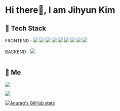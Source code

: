 <!-- - 👋 Hi, I’m jihyun~
- 👀 I’m interested in >> books, music, new and challenging things
- 🌱 I’m currently learning >> html, css, scss, jquery, javascript, react.js, next.js
- 📫 How to reach me >> jkim68888@gmail.com -->

<!---****
jkim68888/jkim68888 is a ✨ **special** ✨ repository because its `README.md` (this file) appears on your GitHub profile.
You can click the Preview link to take a look at your changes. - 💞️ I’m looking to collaborate on ...
--->
<!--
![header](https://capsule-render.vercel.app/api?type=waving&color=auto&height=220&section=header&text=Jihyun's%20Page&fontSize=55&fontColor=ffffff) -->

# Hi there👋, I am Jihyun Kim

## 🔨 Tech Stack

<div>
  <span>FRONTEND - </span>
  <img src="https://img.shields.io/badge/HTML5-e34f26?style=plastic&logo=Html5&logoColor=white" />
  <img src="https://img.shields.io/badge/CSS3-1572b6?style=plastic&logo=Css3&logoColor=white" />
  <img src="https://img.shields.io/badge/SASS-cc6699?style=plastic&logo=Sass&logoColor=white" />
  <img src="https://img.shields.io/badge/JavaScript-f2df1e?style=plastic&logo=Javascript&logoColor=white" />
  <img src="https://img.shields.io/badge/jQuery-0769ad?style=plastic&logo=jquery&logoColor=white" />
  <img src="https://img.shields.io/badge/React-61dafb?style=plastic&logo=React&logoColor=white" />
  <img src="https://img.shields.io/badge/TypeScript-3178C6?style=plastic&logo=typescript&logoColor=white" />
  <img src="https://img.shields.io/badge/ReactNative-61dafb?style=plastic&logo=React&logoColor=white" />
  <img src="https://img.shields.io/badge/Next.js-000?style=plastic&logo=next.js&logoColor=white" />
<!--   <img src="https://img.shields.io/badge/MobX-FF9955?style=plastic&logo=mobx&logoColor=white" /> -->
</div>

<br/>

<div>
  <span>BACKEND - </span>
  <img src="https://img.shields.io/badge/Firebase-ffca2b?style=plastic&logo=firebase&logoColor=white" />
<!--   <img src="https://img.shields.io/badge/Node.js-339933?style=plastic&logo=Node.js&logoColor=white" /> -->
<!--   <img src="https://img.shields.io/badge/NestJs-E0234E?style=plastic&logo=NestJs&logoColor=white" /> -->
</div>

<br/>

## 👩 Me

<a target="_blank" href="https://jkim68888.github.io/"><img src="https://img.shields.io/badge/Blog-666666?style=plastic&logo=blogger&logoColor=white" /></a>

<a href="mailto:jkim68888@gmail.com"><img src="https://img.shields.io/badge/Gmail-ea4335?style=plastic&logo=gmail&logoColor=white" /></a>

[![Anurag's GitHub stats](https://github-readme-stats.vercel.app/api?username=jkim68888&show_icons=true&theme=radical)](https://github.com/anuraghazra/github-readme-stats)

<!-- <a><img src="https://hits.seeyoufarm.com/api/count/incr/badge.svg?url=https%3A%2F%2Fgithub.com%2Fjkim68888&count_bg=%2379C83D&title_bg=%23555555&icon=&icon_color=%23E7E7E7&title=hits&edge_flat=false"/></a> -->
